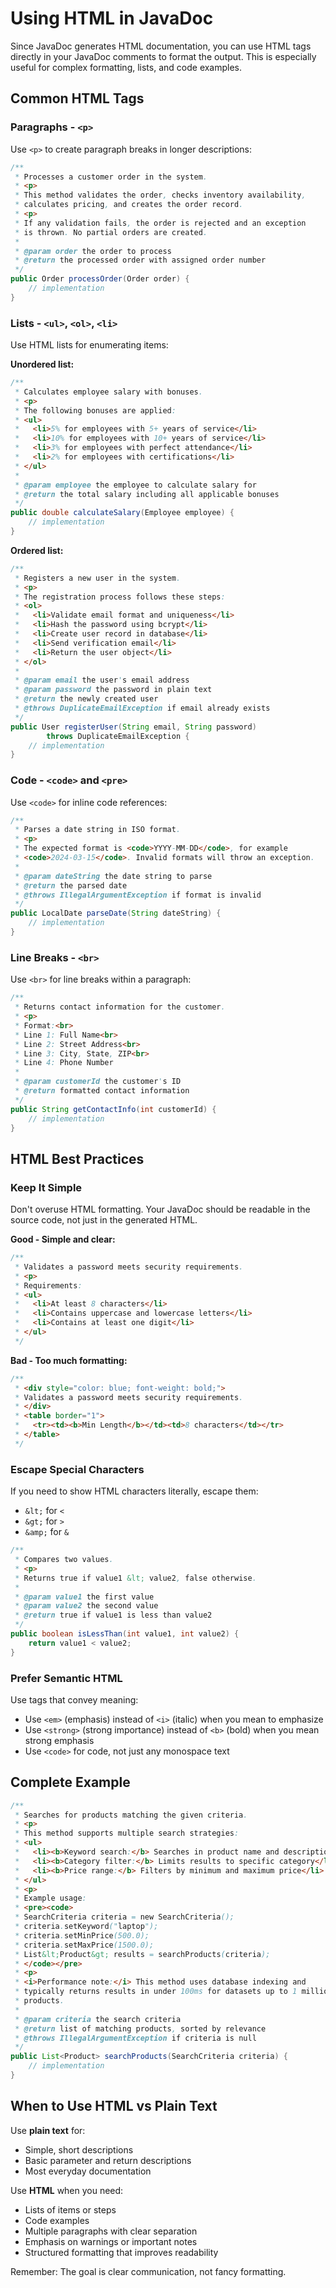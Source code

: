 # Using HTML in JavaDoc

Since JavaDoc generates HTML documentation, you can use HTML tags directly in your JavaDoc comments to format the output. This is especially useful for complex formatting, lists, and code examples.

## Common HTML Tags

### Paragraphs - `<p>`

Use `<p>` to create paragraph breaks in longer descriptions:

```java
/**
 * Processes a customer order in the system.
 * <p>
 * This method validates the order, checks inventory availability,
 * calculates pricing, and creates the order record.
 * <p>
 * If any validation fails, the order is rejected and an exception
 * is thrown. No partial orders are created.
 * 
 * @param order the order to process
 * @return the processed order with assigned order number
 */
public Order processOrder(Order order) {
    // implementation
}
```

### Lists - `<ul>`, `<ol>`, `<li>`

Use HTML lists for enumerating items:

**Unordered list:**
```java
/**
 * Calculates employee salary with bonuses.
 * <p>
 * The following bonuses are applied:
 * <ul>
 *   <li>5% for employees with 5+ years of service</li>
 *   <li>10% for employees with 10+ years of service</li>
 *   <li>3% for employees with perfect attendance</li>
 *   <li>2% for employees with certifications</li>
 * </ul>
 * 
 * @param employee the employee to calculate salary for
 * @return the total salary including all applicable bonuses
 */
public double calculateSalary(Employee employee) {
    // implementation
}
```

**Ordered list:**
```java
/**
 * Registers a new user in the system.
 * <p>
 * The registration process follows these steps:
 * <ol>
 *   <li>Validate email format and uniqueness</li>
 *   <li>Hash the password using bcrypt</li>
 *   <li>Create user record in database</li>
 *   <li>Send verification email</li>
 *   <li>Return the user object</li>
 * </ol>
 * 
 * @param email the user's email address
 * @param password the password in plain text
 * @return the newly created user
 * @throws DuplicateEmailException if email already exists
 */
public User registerUser(String email, String password) 
        throws DuplicateEmailException {
    // implementation
}
```


### Code - `<code>` and `<pre>`

Use `<code>` for inline code references:

```java
/**
 * Parses a date string in ISO format.
 * <p>
 * The expected format is <code>YYYY-MM-DD</code>, for example
 * <code>2024-03-15</code>. Invalid formats will throw an exception.
 * 
 * @param dateString the date string to parse
 * @return the parsed date
 * @throws IllegalArgumentException if format is invalid
 */
public LocalDate parseDate(String dateString) {
    // implementation
}
```


### Line Breaks - `<br>`

Use `<br>` for line breaks within a paragraph:

```java
/**
 * Returns contact information for the customer.
 * <p>
 * Format:<br>
 * Line 1: Full Name<br>
 * Line 2: Street Address<br>
 * Line 3: City, State, ZIP<br>
 * Line 4: Phone Number
 * 
 * @param customerId the customer's ID
 * @return formatted contact information
 */
public String getContactInfo(int customerId) {
    // implementation
}
```

## HTML Best Practices

### Keep It Simple
Don't overuse HTML formatting. Your JavaDoc should be readable in the source code, not just in the generated HTML.

**Good - Simple and clear:**
```java
/**
 * Validates a password meets security requirements.
 * <p>
 * Requirements:
 * <ul>
 *   <li>At least 8 characters</li>
 *   <li>Contains uppercase and lowercase letters</li>
 *   <li>Contains at least one digit</li>
 * </ul>
 */
```

**Bad - Too much formatting:**
```java
/**
 * <div style="color: blue; font-weight: bold;">
 * Validates a password meets security requirements.
 * </div>
 * <table border="1">
 *   <tr><td><b>Min Length</b></td><td>8 characters</td></tr>
 * </table>
 */
```

### Escape Special Characters
If you need to show HTML characters literally, escape them:
- `&lt;` for `<`
- `&gt;` for `>`
- `&amp;` for `&`

```java
/**
 * Compares two values.
 * <p>
 * Returns true if value1 &lt; value2, false otherwise.
 * 
 * @param value1 the first value
 * @param value2 the second value
 * @return true if value1 is less than value2
 */
public boolean isLessThan(int value1, int value2) {
    return value1 < value2;
}
```

### Prefer Semantic HTML
Use tags that convey meaning:
- Use `<em>` (emphasis) instead of `<i>` (italic) when you mean to emphasize
- Use `<strong>` (strong importance) instead of `<b>` (bold) when you mean strong emphasis
- Use `<code>` for code, not just any monospace text

## Complete Example

```java
/**
 * Searches for products matching the given criteria.
 * <p>
 * This method supports multiple search strategies:
 * <ul>
 *   <li><b>Keyword search:</b> Searches in product name and description</li>
 *   <li><b>Category filter:</b> Limits results to specific category</li>
 *   <li><b>Price range:</b> Filters by minimum and maximum price</li>
 * </ul>
 * <p>
 * Example usage:
 * <pre><code>
 * SearchCriteria criteria = new SearchCriteria();
 * criteria.setKeyword("laptop");
 * criteria.setMinPrice(500.0);
 * criteria.setMaxPrice(1500.0);
 * List&lt;Product&gt; results = searchProducts(criteria);
 * </code></pre>
 * <p>
 * <i>Performance note:</i> This method uses database indexing and
 * typically returns results in under 100ms for datasets up to 1 million
 * products.
 * 
 * @param criteria the search criteria
 * @return list of matching products, sorted by relevance
 * @throws IllegalArgumentException if criteria is null
 */
public List<Product> searchProducts(SearchCriteria criteria) {
    // implementation
}
```

## When to Use HTML vs Plain Text

Use **plain text** for:
- Simple, short descriptions
- Basic parameter and return descriptions
- Most everyday documentation

Use **HTML** when you need:
- Lists of items or steps
- Code examples
- Multiple paragraphs with clear separation
- Emphasis on warnings or important notes
- Structured formatting that improves readability

Remember: The goal is clear communication, not fancy formatting.

